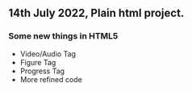 ## 14th July 2022, Plain html project.

### Some new things in HTML5
- Video/Audio Tag
- Figure Tag
- Progress Tag
- More refined code